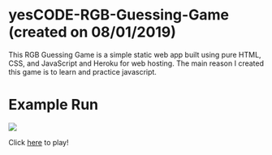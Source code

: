 # yesCODE-RGB-Guessing-Game (created on 08/01/2019)

This RGB Guessing Game is a simple static web app built using pure HTML, CSS, and JavaScript and Heroku for web hosting. The main reason I created this game is to learn and practice javascript.

# Example Run

![](https://github.com/tphuong141607/yesCODE-RGB-Guessing-Game/blob/master/RGBdemo.gif)

Click [here](https://rgb-guessing-game9.herokuapp.com/colorGame.html) to play!
